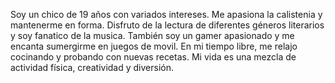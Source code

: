 Soy un chico de 19 años con variados intereses. Me apasiona la calistenia y mantenerme en forma.
Disfruto de la lectura de diferentes géneros literarios y soy fanatico de la musica.
También soy un gamer apasionado y me encanta sumergirme en juegos de movil.
En mi tiempo libre, me relajo cocinando y probando con nuevas recetas.
Mi vida es una mezcla de actividad física, creatividad y diversión.
